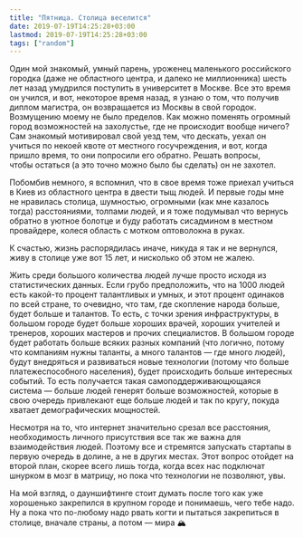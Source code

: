 ```yaml
---
title: "Пятница. Столица веселится"
date: 2019-07-19T14:25:28+03:00
lastmod: 2019-07-19T14:25:28+03:00
tags: ["random"]
---
```


Один мой знакомый, умный парень, уроженец маленького российского городка (даже не областного центра, и далеко не миллионника) шесть лет назад умудрился поступить в университет в Москве. Все это время он учился, и вот, некоторое время назад, я узнаю о том, что получив диплом магистра, он возвращается из Москвы в свой городок. Возмущению моему не было пределов. Как можно поменять огромный город возможностей на захолустье, где не происходит вообще ничего? Сам знакомый мотивировал свой уезд тем, что дескать, уехал он учиться по некоей квоте от местного госучреждения, и вот, когда пришло время, то они попросили его обратно. Решать вопросы, чтобы остаться (а это точно можно было бы сделать) он не захотел. 

Побомбив немного, я вспомнил, что в свое время тоже приехал учиться в Киев из областного центра в двести тыщ людей. И первые годы мне не нравилась столица, шумностью, огромными (как мне казалось тогда) расстояниями, толпами людей, и я тоже подумывал что вернусь обратно в уютное болотце и буду работать сисадмином в местном провайдере, колеся область с мотком оптоволокна в руках.

К счастью, жизнь распорядилась иначе, никуда я так и не вернулся, живу в столице уже вот 15 лет, и нисколько об этом не жалею.

Жить среди большого количества людей лучше просто исходя из статистических данных. Если грубо предположить, что на 1000 людей есть какой-то процент талантливых и умных, и этот процент одинаков по всей стране, то очевидно, что там, где скопление народа больше, будет больше и талантов. То есть, с точки зрения инфраструктуры, в большом городе будет больше хороших врачей, хороших учителей и тренеров, хороших мастеров и прочих специалистов. В большом городе будет работать больше всяких разных компаний (что логично, потому что компаниям нужны таланты, а много талантов — где много людей), будут внедряться и развиваться новые технологии (потому что больше платежеспособного населения), будет происходить больше интересных событий. То есть получается такая самоподдерживающющаяся система — больше людей генерят больше возможностей, которые в свою очередь привлекают еще больше людей и так по кругу, покуда хватает демографических мощностей. 

Несмотря на то, что интернет значительно срезал все расстояния, необходимость личного присутствия все так же важна для взаимодействия людей. Поэтому все и стремятся запускать стартапы в первую очередь в долине, а не в других местах. Этот вопрос отойдет на второй план, скорее всего лишь тогда, когда всех нас подключат шнурком в мозг в матрицу, но пока что технологии не позволяют, увы.

На мой взгляд, о дауншифтинге стоит думать после того как уже хорошенько закрепился в крупном городе и понимаешь, чего тебе надо. Ну а пока что по-любому надо рвать когти и пытаться закрепиться в столице, вначале страны, а потом — мира 🏔